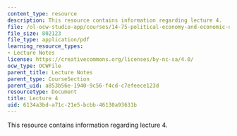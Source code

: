 ```yaml
---
content_type: resource
description: This resource contains information regarding lecture 4.
file: /ol-ocw-studio-app/courses/14-75-political-economy-and-economic-development-fall-2012/6134a3bda71c21e5bcbb46130a93631b_MIT14_75F12_Lec4.pdf
file_size: 802123
file_type: application/pdf
learning_resource_types:
- Lecture Notes
license: https://creativecommons.org/licenses/by-nc-sa/4.0/
ocw_type: OCWFile
parent_title: Lecture Notes
parent_type: CourseSection
parent_uid: a853b56e-1940-9c56-f4cd-c7efeece123d
resourcetype: Document
title: Lecture 4
uid: 6134a3bd-a71c-21e5-bcbb-46130a93631b
---
```

This resource contains information regarding lecture 4.